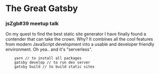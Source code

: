 # The Great Gatsby

### jsZgb#39 meetup talk

On my quest to find the best static site generator I have finally found a contender that can take the crown. Why? It combines all the cool features from modern JavaScript development into a usable and developer friendly environment. Oh yea.. and it's "serverless".


```
    yarn // to install all packages
    gatsby develop // to run dev server
    gatsby build // to build static sites
```
